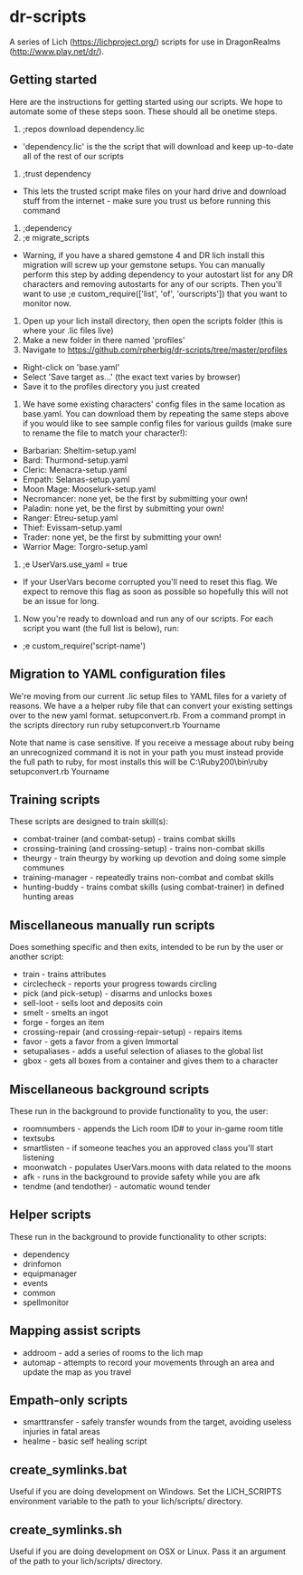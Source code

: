 # dr-scripts
A series of Lich (https://lichproject.org/) scripts for use in DragonRealms (http://www.play.net/dr/).

## Getting started
Here are the instructions for getting started using our scripts. We hope to automate some of these steps soon. These should all be onetime steps.

1. ;repos download dependency.lic
  * 'dependency.lic' is the the script that will download and keep up-to-date all of the rest of our scripts
1. ;trust dependency
  * This lets the trusted script make files on your hard drive and download stuff from the internet - make sure you trust us before running this command
1. ;dependency
1. ;e migrate_scripts
  * Warning, if you have a shared gemstone 4 and DR lich install this migration will screw up your gemstone setups. You can manually perform this step by adding dependency to your autostart list for any DR characters and removing autostarts for any of our scripts. Then you'll want to use ;e custom_require(['list', 'of', 'ourscripts']) that you want to monitor now.
1. Open up your lich install directory, then open the scripts folder (this is where your .lic files live)
1. Make a new folder in there named 'profiles'
1. Navigate to https://github.com/rpherbig/dr-scripts/tree/master/profiles
  * Right-click on 'base.yaml'
  * Select 'Save target as...' (the exact text varies by browser)
  * Save it to the profiles directory you just created
1. We have some existing characters' config files in the same location as base.yaml. You can download them by repeating the same steps above if you would like to see sample config files for various guilds (make sure to rename the file to match your character!):
  * Barbarian: Sheltim-setup.yaml
  * Bard: Thurmond-setup.yaml
  * Cleric: Menacra-setup.yaml
  * Empath: Selanas-setup.yaml
  * Moon Mage: Mooselurk-setup.yaml
  * Necromancer: none yet, be the first by submitting your own!
  * Paladin: none yet, be the first by submitting your own!
  * Ranger: Etreu-setup.yaml
  * Thief: Evissam-setup.yaml
  * Trader: none yet, be the first by submitting your own!
  * Warrior Mage: Torgro-setup.yaml
1. ;e UserVars.use_yaml = true
  * If your UserVars become corrupted you'll need to reset this flag. We expect to remove this flag as soon as possible so hopefully this will not be an issue for long.
1. Now you're ready to download and run any of our scripts. For each script you want (the full list is below), run:
  * ;e custom_require('script-name')

## Migration to YAML configuration files
We're moving from our current .lic setup files to YAML files for a variety of reasons. We have a a helper ruby
file that can convert your existing settings over to the new yaml format. setupconvert.rb.
From a command prompt in the scripts directory run
ruby setupconvert.rb Yourname

Note that name is case sensitive. If you receive a message about ruby being an unrecognized command it is not in your path
you must instead provide the full path to ruby, for most installs this will be
C:\Ruby200\bin\ruby setupconvert.rb Yourname

## Training scripts
These scripts are designed to train skill(s):
* combat-trainer (and combat-setup) - trains combat skills
* crossing-training (and crossing-setup) - trains non-combat skills
* theurgy - train theurgy by working up devotion and doing some simple communes
* training-manager - repeatedly trains non-combat and combat skills
* hunting-buddy - trains combat skills (using combat-trainer) in defined hunting areas

## Miscellaneous manually run scripts
Does something specific and then exits, intended to be run by the user or another script:
* train - trains attributes
* circlecheck - reports your progress towards circling
* pick (and pick-setup) - disarms and unlocks boxes
* sell-loot - sells loot and deposits coin
* smelt - smelts an ingot
* forge - forges an item
* crossing-repair (and crossing-repair-setup) - repairs items
* favor - gets a favor from a given Immortal
* setupaliases - adds a useful selection of aliases to the global list
* gbox - gets all boxes from a container and gives them to a character

## Miscellaneous background scripts
These run in the background to provide functionality to you, the user:
* roomnumbers - appends the Lich room ID# to your in-game room title
* textsubs
* smartlisten - if someone teaches you an approved class you'll start listening
* moonwatch - populates UserVars.moons with data related to the moons
* afk - runs in the background to provide safety while you are afk
* tendme (and tendother) - automatic wound tender

## Helper scripts
These run in the background to provide functionality to other scripts:
* dependency
* drinfomon
* equipmanager
* events
* common
* spellmonitor

## Mapping assist scripts
* addroom - add a series of rooms to the lich map
* automap - attempts to record your movements through an area and update the map as you travel

## Empath-only scripts
* smarttransfer - safely transfer wounds from the target, avoiding useless injuries in fatal areas
* healme - basic self healing script

## create_symlinks.bat
Useful if you are doing development on Windows. Set the LICH_SCRIPTS environment variable to the path to your lich/scripts/ directory.

## create_symlinks.sh
Useful if you are doing development on OSX or Linux. Pass it an argument of the path to your lich/scripts/ directory.
